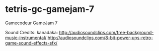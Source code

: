 # tetris-gc-gamejam-7
Gamecodeur GameJam 7

Sound Credits:
kanadaka: 	http://audiosoundclips.com/free-background-music-instrumental/
			http://audiosoundclips.com/8-bit-power-ups-retro-game-sound-effects-sfx/